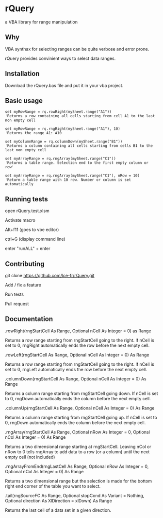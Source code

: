 rQuery
===========================================
a VBA library for range manipulation


Why
---

VBA synthax for selecting ranges can be quite verbose and error prone.

rQuery provides convinient ways to select data ranges.


Installation
------------
Download the rQuery.bas file and put it in your vba project.

Basic usage
-----
```vba
set myRowRange = rq.rowRight(mySheet.range("A1"))
'Returns a row containing all cells starting from cell A1 to the last non empty cell

set myRowRange = rq.rngRight(mySheet.range("A1"), 10)
'Returns the range A1: A10

set myColumnRange = rq.columnDown(mySheet.range("B1"))
'Returns a column containing all cells starting from cells B1 to the last non empty cell

set myArrayRange = rq.rngArray(mySheet.range("C1"))
'Returns a table range. Selection end to the first empty column or row'

set myArrayRange = rq.rngArray(mySheet.range("C1"), nRow = 10)
'Return a table range with 10 row. Number or column is set automatically
```

Running tests
--------------

open rQuery.test.xlsm

Activate macro

Alt+f11 (goes to vbe editor)

ctrl+G (display command line)

enter "runALL" + enter

Contributing
------------

git clone https://github.com/lce-fr/rQuery.git

Add / fix a feature

Run tests

Pull request


Documentation
-------------


.rowRight(rngStartCell As Range, Optional nCell As Integer = 0) as Range

Returns a row range starting from rngStartCell going to the right. If nCell is set to 0, rngRight automatically ends the row before the next empty cell.

.rowLeft(rngStartCell As Range, Optional nCell As Integer = 0) As Range

Returns a row range starting from rngStartCell going to the right. If nCell is set to 0, rngLeft automatically ends the row before the next empty cell.

.columnDown(rngStartCell As Range, Optional nCell As Integer = 0) As Range

Returns a column range starting from rngStartCell going down. If nCell is set to 0, rngDown automatically ends the column before the next empty cell.

.columnUp(rngStartCell As Range, Optional nCell As Integer = 0) As Range

Returns a column range starting from rngStartCell going up. If nCell is set to 0, rngDown automatically ends the column before the next empty cell.

.rngArray(rngStartCell As Range, Optional nRow As Integer = 0, Optional nCol As Integer = 0) As Range

Returns a two dimensional range starting at rngStartCell. Leaving nCol or nRow to 0 tells rngArray to add data to a row (or a column) until the next empty cell (not included)

.rngArrayFromEnd(rngLastCell As Range, Optional nRow As Integer = 0, Optional nCol As Integer = 0) As Range

Returns a two dimensional range but the selection is made for the bottom right end corner of the table you want to select.


.tail(rngSourceFC As Range, Optional stopCond As Variant = Nothing, Optional direction As XlDirection = xlDown) As Range

Returns the last cell of a data set in a given direction.
